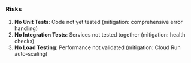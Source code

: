 ### Risks
1. **No Unit Tests**: Code not yet tested (mitigation: comprehensive error handling)
2. **No Integration Tests**: Services not tested together (mitigation: health checks)
3. **No Load Testing**: Performance not validated (mitigation: Cloud Run auto-scaling)
